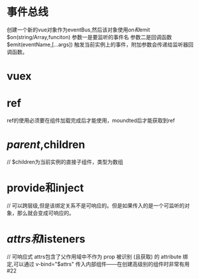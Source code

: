 # 事件总线
创建一个新的vue对象作为eventBus,然后该对象使用$on和$emit
$on(string/Array,funciton)
参数一是要监听的事件名
参数二是回调函数
$emit(eventName,[...args])
触发当前实例上的事件，附加参数会传递给监听器回调函数。
# vuex
# ref
ref的使用必须要在组件加载完成后才能使用，moundted后才能获取到ref
# $parent,$children
// $children为当前实例的直接子组件，类型为数组
# provide和inject
// 可以跨层级,但是该绑定关系不是可响应的。但是如果传入的是一个可监听的对象，那么就会变成可响应的。
# $attrs和$listeners
// 可响应式
attrs包含了父作用域中不作为 prop 被识别 (且获取) 的 attribute 绑定,可以通过 v-bind="$attrs" 传入内部组件——在创建高级别的组件时非常有用
#22